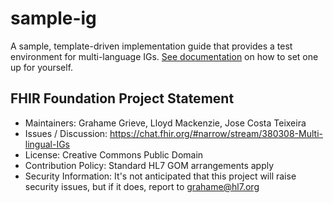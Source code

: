 # sample-ig

A sample, template-driven implementation guide that provides a test environment for multi-language IGs. [See documentation](https://build.fhir.org/ig/FHIR/ig-guidance/languages.html) on how to set one up for yourself.

## FHIR Foundation Project Statement

* Maintainers: Grahame Grieve, Lloyd Mackenzie, Jose Costa Teixeira
* Issues / Discussion: https://chat.fhir.org/#narrow/stream/380308-Multi-lingual-IGs
* License: Creative Commons Public Domain
* Contribution Policy: Standard HL7 GOM arrangements apply
* Security Information: It's not anticipated that this project will raise security issues, but if it does, report to grahame@hl7.org


